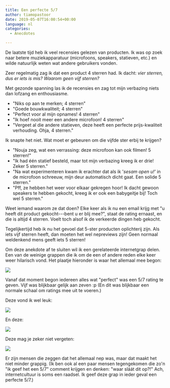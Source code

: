 ```yaml
---
title: Een perfecte 5/7
author: tiamopastoor
date: 2019-05-07T16:00:54+00:00
language: nl
categories:
  - Anecdotes

---
```

De laatste tijd heb ik veel recensies gelezen van producten. Ik was op zoek naar betere muziekapparatuur (microfoons, speakers, statieven, etc.) en wilde natuurlijk weten wat andere gebruikers vonden.

Zeer regelmatig zag ik dat een product 4 sterren had. Ik dacht: _vier sterren, dus er iets is mis? Waarom geen vijf sterren?_

Met gezonde spanning las ik de recensies en zag tot mijn verbazing niets dan lofzang en enthousiasme.

  * "Niks op aan te merken; 4 sterren"
  * "Goede bouwkwaliteit; 4 sterren"
  * "Perfect voor al mijn opnames! 4 sterren"
  * "Ik hoef nooit meer een andere microfoon! 4 sterren"
  * "Vergeet al die andere statieven, deze heeft een perfecte prijs-kwaliteit verhouding. Ohja, 4 sterren."

Ik snapte het niet. Wat moet er gebeuren om die vijfde ster erbij te krijgen?

  * "Nouja zeg, wat een verrassing: deze microfoon kan ook filmen! 5 sterren!"
  * "Ik had één statief besteld, maar tot mijn verbazing kreeg ik er drie! Zeker 5 sterren."
  * "Na wat experimenteren kwam ik erachter dat als ik '_sesam open u!'_ in de microfoon schreeuw, mijn deur automatisch dicht gaat. Een solide 5 sterren."
  * "Pff, ze hebben het weer voor elkaar gekregen hoor! Ik dacht gewoon speakers te hebben gekocht, kreeg ik er ook een babygeitje bij! Toch wel 5 sterren."

Weet iemand waarom ze dat doen? Elke keer als ik nu een email krijg met "u heeft dit product gekocht---bent u er blij mee?", staat de rating ernaast, en die is altijd 4 sterren. Voelt toch alsof ik de verkeerde dingen heb gekocht.

Tegelijkertijd heb ik nu het gevoel dat 5-ster producten oplichterij zijn. Als iets vijf sterren heeft, dan moeten het wel nepreviews zijn! Geen normaal weldenkend mens geeft iets 5 sterren!

Om deze anekdote af te sluiten wil ik een gerelateerde internetgrap delen. Een van de weinige grappen die ik om de een of andere reden elke keer weer hilarisch vond. Het plaatje hieronder is waar het allemaal mee begon:

![](/uploads/2021/09/ndhu-5-7-1_result.webp)

Vanaf dat moment begon iedereen alles wat "perfect" was een 5/7 rating te geven. Vijf was blijkbaar gelijk aan zeven :p (En dit was blijkbaar een normale schaal om ratings mee uit te voeren.)

Deze vond ik wel leuk:

![](/uploads/2021/09/ndhu-5-7-2_result.webp)

En deze:

![](/uploads/2021/09/ndhu-5-7-3_result.webp)

Deze mag je zeker niet vergeten:

![](/uploads/2021/09/ndhu-5-7-4_result.webp)

Er zijn mensen die zeggen dat het allemaal nep was, maar dat maakt het niet minder grappig. (Ik ben ook al een paar mensen tegengekomen die zo'n "ik geef het een 5/7" comment krijgen en denken: "waar sláát dit op?!" Ach, internetcultuur is soms een raadsel. Ik geef deze grap in ieder geval een perfecte 5/7.)